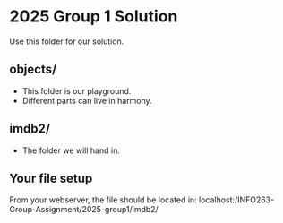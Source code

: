 # 2025 Group 1 Solution

Use this folder for our solution.

## objects/
- This folder is our playground.
- Different parts can live in harmony.

## imdb2/
- The folder we will hand in.

## Your file setup
From your webserver, the file should be located in: localhost:/INFO263-Group-Assignment/2025-group1/imdb2/
